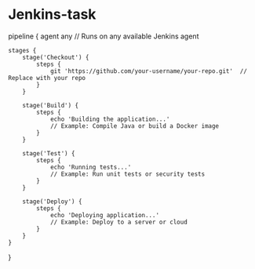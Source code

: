# Jenkins-task

pipeline {
    agent any  // Runs on any available Jenkins agent

    stages {
        stage('Checkout') {
            steps {
                git 'https://github.com/your-username/your-repo.git'  // Replace with your repo
            }
        }

        stage('Build') {
            steps {
                echo 'Building the application...'
                // Example: Compile Java or build a Docker image
            }
        }

        stage('Test') {
            steps {
                echo 'Running tests...'
                // Example: Run unit tests or security tests
            }
        }

        stage('Deploy') {
            steps {
                echo 'Deploying application...'
                // Example: Deploy to a server or cloud
            }
        }
    }
}
